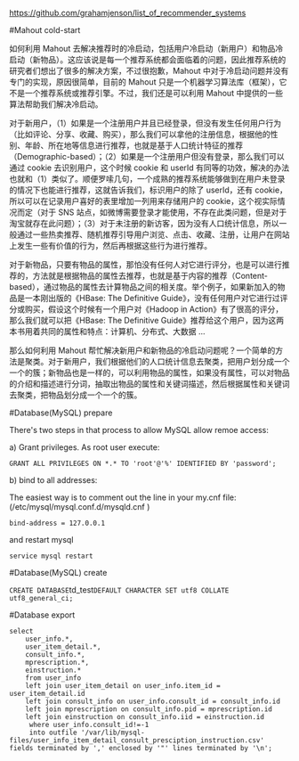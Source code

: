 https://github.com/grahamjenson/list_of_recommender_systems

#Mahout cold-start

如何利用 Mahout 去解决推荐时的冷启动，包括用户冷启动（新用户）和物品冷启动（新物品）。这应该说是每一个推荐系统都会面临着的问题，因此推荐系统的研究者们想出了很多的解决方案，不过很抱歉，Mahout 中对于冷启动问题并没有专门的实现，原因很简单，目前的 Mahout 只是一个机器学习算法库（框架），它不是一个推荐系统或推荐引擎。不过，我们还是可以利用 Mahout 中提供的一些算法帮助我们解决冷启动。 

对于新用户，（1）如果是一个注册用户并且已经登录，但没有发生任何用户行为（比如评论、分享、收藏、购买），那么我们可以拿他的注册信息，根据他的性别、年龄、所在地等信息进行推荐，也就是基于人口统计特征的推荐（Demographic-based）；（2）如果是一个注册用户但没有登录，那么我们可以通过 cookie 去识别用户，这个时候 cookie 和 userId 有同等的功效，解决的办法也就和（1）类似了。顺便罗嗦几句，一个成熟的推荐系统能够做到在用户未登录的情况下也能进行推荐，这就告诉我们，标识用户的除了 userId，还有 cookie，所以可以在记录用户喜好的表里增加一列用来存储用户的 cookie，这个视实际情况而定（对于 SNS 站点，如微博需要登录才能使用，不存在此类问题，但是对于淘宝就存在此问题）；（3）对于未注册的新访客，因为没有人口统计信息，所以一般通过一些热卖推荐、随机推荐引导用户浏览、点击、收藏、注册，让用户在网站上发生一些有价值的行为，然后再根据这些行为进行推荐。 

对于新物品，只要有物品的属性，那怕没有任何人对它进行评分，也是可以进行推荐的，方法就是根据物品的属性去推荐，也就是基于内容的推荐（Content-based），通过物品的属性去计算物品之间的相关度。举个例子，如果新加入的物品是一本刚出版的《HBase: The Definitive Guide》，没有任何用户对它进行过评分或购买，假设这个时候有一个用户对《Hadoop in Action》有了很高的评分，那么我们就可以把《HBase: The Definitive Guide》推荐给这个用户，因为这两本书用着共同的属性和特点：计算机、分布式、大数据 ... 

那么如何利用 Mahout 帮忙解决新用户和新物品的冷启动问题呢？一个简单的方法是聚类。对于新用户，我们根据他们的人口统计信息去聚类，把用户划分成一个一个的簇；新物品也是一样的，可以利用物品的属性，如果没有属性，可以对物品的介绍和描述进行分词，抽取出物品的属性和关键词描述，然后根据属性和关键词去聚类，把物品划分成一个一个的簇。

#Database(MySQL) prepare

There's two steps in that process to allow MySQL allow remoe access:

a) Grant privileges. As root user execute:

`
GRANT ALL PRIVILEGES ON *.* TO 'root'@'%' IDENTIFIED BY 'password';
`

b) bind to all addresses:

The easiest way is to comment out the line in your my.cnf file:(/etc/mysql/mysql.conf.d/mysqld.cnf )

`
bind-address = 127.0.0.1 
`

and restart mysql

`
service mysql restart
`

#Database(MySQL) create

`
CREATE DATABASE `td_test` DEFAULT CHARACTER SET utf8 COLLATE utf8_general_ci;
`

#Database export

```
select
    user_info.*,
    user_item_detail.*,
    consult_info.*,
    mprescription.*,
    einstruction.*
    from user_info 
    left join user_item_detail on user_info.item_id = user_item_detail.id
    left join consult_info on user_info.consult_id = consult_info.id
    left join mprescription on consult_info.pid = mprescription.id
    left join einstruction on consult_info.iid = einstruction.id
     where user_info.consult_id!=-1
     into outfile '/var/lib/mysql-files/user_info_item_detail_consult_presciption_instruction.csv' fields terminated by ',' enclosed by '"' lines terminated by '\n';
```
